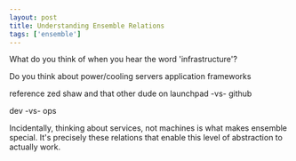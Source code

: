 ```yaml
---
layout: post
title: Understanding Ensemble Relations
tags: ['ensemble']
---
```



What do you think of when you hear the word 'infrastructure'?

Do you think about
power/cooling
servers
application frameworks


reference zed shaw and that other dude on launchpad -vs- github

dev -vs- ops

Incidentally, thinking about services, not machines
is what makes ensemble special.  It's precisely these
relations that enable this level of abstraction to
actually work.

